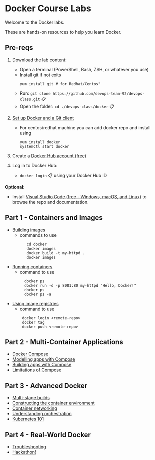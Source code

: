 # Docker Course Labs

Welcome to the Docker labs.

These are hands-on resources to help you learn Docker.

## Pre-reqs

1. Download the lab content:
    - Open a terminal (PowerShell, Bash, ZSH, or whatever you use)
    - Install git if not exits
      ```
      yum install git # for Redhat/Centos"
      ```
    - Run: `git clone https://github.com/devops-team-92/devops-class.git` 📋
    - Open the folder: `cd ./devops-class/docker` 📋
   
1. [Set up Docker and a Git client](https://docs.docker.com/get-docker/)
   - For centos/redhat machine you can add docker repo and install using
     ```
     yum install docker
     systemctl start docker
     ```
3. Create a [Docker Hub account (free)](https://hub.docker.com/)

5. Log in to Docker Hub:
    - `docker login` 📋 using your Docker Hub ID

**Optional:**
- Install [Visual Studio Code (free - Windows, macOS, and Linux)](https://code.visualstudio.com/) to browse the repo and documentation.

## Part 1 - Containers and Images
- [Building images](https://docker.courselabs.co/labs/images/)
  - commands to use
     ```
        cd docker
        docker images
        docker build -t my-httpd .
        docker images
     ```
- [Running containers](https://docker.courselabs.co/labs/containers/)
  - command to use
    ```
      docker ps
      docker run -d -p 8081:80 my-httpd "Hello, Docker!"
      docker ps
      docker ps -a
    ```
- [Using image registries](https://docker.courselabs.co/labs/registries/)
  - command to use
    ```
     docker login <remote-repo>
     docker tag
     docker push <remote-repo>
    ```

## Part 2 - Multi-Container Applications

- [Docker Compose](https://docker.courselabs.co/lab2/docker-compose)
- [Modelling apps with Compose](https://docker.courselabs.co/lab2/modelling-apps)
- [Building apps with Compose](https://docker.courselabs.co/lab2/building-apps)
- [Limitations of Compose](https://docker.courselabs.co/lab2/compose-limitations)

## Part 3 - Advanced Docker

- [Multi-stage builds](https://docker.courselabs.co/lab3/multi-stage-builds)
- [Constructing the container environment](https://docker.courselabs.co/labs/env/)
- [Container networking](https://docker.courselabs.co/lab3/container-networking)
- [Understanding orchestration](https://docker.courselabs.co/lab3/orchestration)
- [Kubernetes 101](https://docker.courselabs.co/lab3/kubernetes-101)

## Part 4 - Real-World Docker

- [Troubleshooting](https://docker.courselabs.co/lab4/troubleshooting)
- [Hackathon!](https://docker.courselabs.co/lab4/hackathon)

